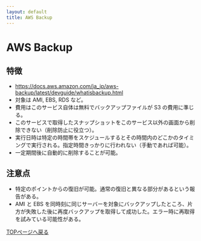 ```yaml
---
layout: default
title: AWS Backup
---
```


# AWS Backup

## 特徴
* https://docs.aws.amazon.com/ja_jp/aws-backup/latest/devguide/whatisbackup.html
* 対象は AMI, EBS, RDS など。
* 費用はこのサービス自体は無料でバックアップファイルが S3 の費用に準じる。
* このサービスで取得したスナップショットをこのサービス以外の画面から削除できない（削除防止に役立つ）。
* 実行日時は特定の時間帯をスケジュールするとその時間内のどこかのタイミングで実行される。指定時間きっかりに行われない（手動であれば可能）。
* 一定期間後に自動的に削除することが可能。

## 注意点
* 特定のポイントからの復旧が可能。通常の復旧と異なる部分があるという報告がある。
* AMI と EBS を同時刻に同じサーバーを対象にバックアップしたところ、片方が失敗した後に再度バックアップを取得して成功した。エラー時に再取得を試みている可能性がある。


[TOPページへ戻る](./index.html)

